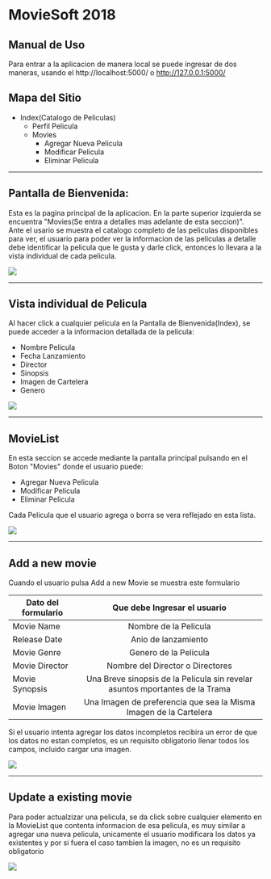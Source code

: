 # MovieSoft 2018

## Manual de Uso


Para entrar a la aplicacion de manera local se puede ingresar de dos maneras, usando el http://localhost:5000/ o http://127.0.0.1:5000/

## Mapa del Sitio

- Index(Catalogo de Peliculas)
  - Perfil Pelicula
  - Movies
    - Agregar Nueva Pelicula
    - Modificar Pelicula
    - Eliminar Pelicula

---

## Pantalla de Bienvenida:

Esta es la pagina principal de la aplicacion.
En la parte superior izquierda se encuentra "Movies(Se entra a detalles mas adelante de esta seccion)".  
Ante el usario se muestra el catalogo completo de las peliculas disponibles para ver, el usuario para poder ver la informacion de las peliculas a detalle debe identificar la pelicula que le gusta y darle click, entonces lo llevara a la vista individual de cada pelicula.

<img src="welcomepage.png" />


---
## Vista individual de Pelicula

Al hacer click a cualquier pelicula en la Pantalla de Bienvenida(Index), se puede acceder a la informacion detallada de la pelicula:

- Nombre Pelicula
- Fecha Lanzamiento
- Director
- Sinopsis
- Imagen de Cartelera
- Genero

<img src="PreviewMovie.png" />

---

## MovieList

En esta seccion se accede mediante la pantalla principal pulsando en el Boton "Movies" donde el usuario puede:
- Agregar Nueva Pelicula
- Modificar Pelicula
- Eliminar Pelicula

Cada Pelicula que el usuario agrega o borra se vera reflejado en esta lista.

<img src="movie-list.png" />

---

## Add a new movie 

Cuando el usuario pulsa Add a new Movie se muestra este formulario

| Dato del formulario| Que debe Ingresar el usuario|
| -------------------|:---------------------------:|
| Movie Name         | Nombre de la Pelicula|
| Release Date       | Anio de lanzamiento |
| Movie Genre        | Genero de la Pelicula |
| Movie Director     | Nombre del Director o Directores|
| Movie Synopsis     | Una Breve sinopsis de la Pelicula sin revelar asuntos mportantes de la Trama                            |
| Movie Imagen       | Una Imagen de preferencia que sea la Misma Imagen de la Cartelera |

Si el usuario intenta agregar los datos incompletos recibira un error de que los datos no estan completos, es un requisito obligatorio llenar todos los campos, incluido cargar una imagen.

<img src="New-movie.png" />

---
## Update a existing movie

Para poder actualzizar una pelicula, se da click sobre cualquier elemento en la MovieList que contenta informacion de esa pelicula, es muy similar a agregar una nueva pelicula, unicamente el usuario modificara los datos ya existentes y por si fuera el caso tambien la imagen, no es un requisito obligatorio 

<img src="Update-movie.png" />


